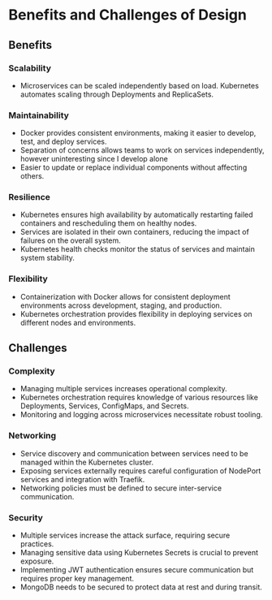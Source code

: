 # Benefits and Challenges of Design
## Benefits
### Scalability
* Microservices can be scaled independently based on load.
Kubernetes automates scaling through Deployments and ReplicaSets.
### Maintainability
* Docker provides consistent environments, making it easier to develop, test, and deploy services.
* Separation of concerns allows teams to work on services independently, however uninteresting since I develop alone
* Easier to update or replace individual components without affecting others.
### Resilience
* Kubernetes ensures high availability by automatically restarting failed containers and rescheduling them on healthy nodes.
* Services are isolated in their own containers, reducing the impact of failures on the overall system.
* Kubernetes health checks monitor the status of services and maintain system stability.
### Flexibility
* Containerization with Docker allows for consistent deployment environments across development, staging, and production.
* Kubernetes orchestration provides flexibility in deploying services on different nodes and environments.

## Challenges
### Complexity
* Managing multiple services increases operational complexity.
* Kubernetes orchestration requires knowledge of various resources like Deployments, Services, ConfigMaps, and Secrets.
* Monitoring and logging across microservices necessitate robust tooling.

### Networking
* Service discovery and communication between services need to be managed within the Kubernetes cluster.
* Exposing services externally requires careful configuration of
NodePort services and integration with Traefik.
* Networking policies must be defined to secure inter-service communication.


### Security
* Multiple services increase the attack surface, requiring secure practices.
* Managing sensitive data using Kubernetes Secrets is crucial to prevent exposure.
* Implementing JWT authentication ensures secure communication but requires proper key management.
* MongoDB needs to be secured to protect data at rest and during transit.